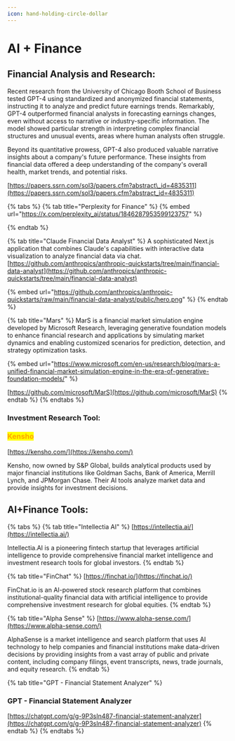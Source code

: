 ```yaml
---
icon: hand-holding-circle-dollar
---
```


# AI + Finance

## Financial Analysis and Research:&#x20;

Recent research from the University of Chicago Booth School of Business tested GPT-4 using standardized and anonymized financial statements, instructing it to analyze and predict future earnings trends. Remarkably, GPT-4 outperformed financial analysts in forecasting earnings changes, even without access to narrative or industry-specific information. The model showed particular strength in interpreting complex financial structures and unusual events, areas where human analysts often struggle.

Beyond its quantitative prowess, GPT-4 also produced valuable narrative insights about a company's future performance. These insights from financial data offered a deep understanding of the company's overall health, market trends, and potential risks.

[https://papers.ssrn.com/sol3/papers.cfm?abstract\_id=4835311](https://papers.ssrn.com/sol3/papers.cfm?abstract_id=4835311)



{% tabs %}
{% tab title="Perplexity for Finance" %}
{% embed url="https://x.com/perplexity_ai/status/1846287953599123757" %}


{% endtab %}

{% tab title="Claude Financial Data Analyst" %}
A sophisticated Next.js application that combines Claude's capabilities with interactive data visualization to analyze financial data via chat.\
[https://github.com/anthropics/anthropic-quickstarts/tree/main/financial-data-analyst](https://github.com/anthropics/anthropic-quickstarts/tree/main/financial-data-analyst)

{% embed url="https://github.com/anthropics/anthropic-quickstarts/raw/main/financial-data-analyst/public/hero.png" %}
{% endtab %}

{% tab title="Mars" %}
MarS is a financial market simulation engine developed by Microsoft Research, leveraging generative foundation models to enhance financial research and applications by simulating market dynamics and enabling customized scenarios for prediction, detection, and strategy optimization tasks.

{% embed url="https://www.microsoft.com/en-us/research/blog/mars-a-unified-financial-market-simulation-engine-in-the-era-of-generative-foundation-models/" %}

[https://github.com/microsoft/MarS](https://github.com/microsoft/MarS)
{% endtab %}
{% endtabs %}



### **Investment Research Tool:**

### <mark style="color:orange;">Kensho</mark>

[https://kensho.com/](https://kensho.com/)

Kensho, now owned by S\&P Global, builds analytical products used by major financial institutions like Goldman Sachs, Bank of America, Merrill Lynch, and JPMorgan Chase. Their AI tools analyze market data and provide insights for investment decisions.



## AI+Finance Tools:

{% tabs %}
{% tab title="Intellectia AI" %}
[https://intellectia.ai/](https://intellectia.ai/)

Intellectia.AI is a pioneering fintech startup that leverages artificial intelligence to provide comprehensive financial market intelligence and investment research tools for global investors.
{% endtab %}

{% tab title="FinChat" %}
[https://finchat.io/](https://finchat.io/)

FinChat.io is an AI-powered stock research platform that combines institutional-quality financial data with artificial intelligence to provide comprehensive investment research for global equities.
{% endtab %}

{% tab title="Alpha Sense" %}
[https://www.alpha-sense.com/](https://www.alpha-sense.com/)

AlphaSense is a market intelligence and search platform that uses AI technology to help companies and financial institutions make data-driven decisions by providing insights from a vast array of public and private content, including company filings, event transcripts, news, trade journals, and equity research.
{% endtab %}

{% tab title="GPT - Financial Statement Analyzer" %}
### GPT - Financial Statement Analyzer

[https://chatgpt.com/g/g-9P3sIn487-financial-statement-analyzer](https://chatgpt.com/g/g-9P3sIn487-financial-statement-analyzer)
{% endtab %}
{% endtabs %}





